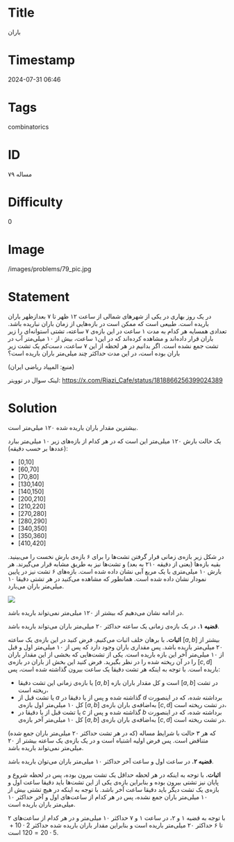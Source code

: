 # Title
باران
# Timestamp
2024-07-31 06:46
# Tags
combinatorics
# ID
مساله ۷۹
# Difficulty
0
# Image
/images/problems/79_pic.jpg
# Statement
در یک روز بهاری در یکی از شهرهای شمالی از ساعت ۱۲ ظهر تا ۷ بعدازظهر باران باریده است. طبیعی است که ممکن است در بازه‌هایی از زمان باران نباریده باشد. تعدادی همسایه هر کدام به مدت ۱ ساعت در این بازه‌ی ۷ ساعته، تشتی استوانه‌ای را زیر باران قرار داده‌اند  و مشاهده کرده‌اند که در این۱ ساعت، بیش از ۱۰ میلی‌متر آب در تشت جمع نشده است. اگر بدانیم در هر لحظه از این ۷ ساعت، دست‌کم یک تشت زیر باران بوده است، در این مدت حداکثر چند میلی‌متر باران باریده‌ است؟

(منبع: المپیاد ریاضی ایران)

لینک سوال در توویتر: https://x.com/Riazi_Cafe/status/1818866256399024389

# Solution
بیشترین مقدار باران باریده شده ۱۲۰ میلی‌متر است.

یک حالت بارش ۱۲۰ میلی‌متر این است که در هر کدام از بازه‌های زیر ۱۰ میلی‌متر ببارد (عددها بر حسب دقیقه):
* [0,10] 
* [60,70] 
* [70,80] 
* [130,140]
* [140,150] 
* [200,210] 
* [210,220] 
* [270,280] 
* [280,290] 
* [340,350] 
* [350,360] 
* [410,420]

در شکل زیر بازه‌ی زمانی قرار گرفتن تشت‌ها را برای ۶ بازه‌ی بارش نخست را می‌بینید. بقیه بازه‌ها (یعنی از دقیقه ۲۱۰ به بعد) و تشت‌ها نیز به طریق مشابه قرار می‌گیرند. هر بارش ۱۰ میلی‌متری با یک مربع آبی نشان داده شده است. بازه‌های ۶ تشت نیز در پایین نمودار نشان داده شده است. همانطور که مشاهده می‌کنید در هر تشتی دقیقا ۱۰ میلی‌متر باران می‌بارد.

![](/images/problems/79_0.jpg)

در ادامه نشان می‌دهیم که بیشتر از ۱۲۰ میلی‌متر نمی‌تواند باریده باشد.

**قضیه ۱.** در یک بازه‌ی زمانی یک ساعته حداکثر ۲۰ میلی‌متر باران می‌تواند باریده باشد.

**اثبات.** با برهان خلف اثبات می‌کنیم. فرض کنید در این بازه‌ی یک ساعته $[a,b]$ بیشتر از ۲۰ میلی‌متر باریده باشد. پس مقداری باران وجود دارد که پس از ۱۰ میلی‌متر اول و قبل از ۱۰ میلی‌متر آخر این بازه باریده است. یکی از تشت‌هایی که بخشی از این مقدار باران را در آن ریخته شده را در نظر بگیرید. فرض کنید این بخش از باران در بازه‌ی $[c,d]$ باریده است. با توجه به اینکه هر تشت دقیقا یک ساعت بیرون گذاشته شده است، پس:

* یا بازه‌ی زمانی این تشت دقیقا $[a,b]$ است و کل مقدار باران بازه $[a,b]$ در تشت ریخته است،
* یا تشت قبل از $a$ گذاشته شده و پس از یا دقیقا در $d$ برداشته شده، که در اینصورت کل ۱۰ میلی‌متر اول بازه‌ی $[a,b]$ به‌اضافه‌ی باران بازه‌ی $[c,d]$ در تشت ریخته است،
* یا تشت قبل از یا دقیقا در $c$ گذاشته شده و پس از $b$ برداشته شده، که در اینصورت کل ۱۰ میلی‌متر آخر بازه‌ی $[a,b]$ به‌اضافه‌ی باران بازه‌ی $[c,d]$ در تشت ریخته است.

که هر ۳ حالت با شرایط مساله (که در هر تشت حداکثر ۲۰ میلی‌متر باران جمع شده) متناقض است. پس فرض اولیه اشتباه است و در یک بازه‌ی یک ساعته بیشتر از ۲۰ میلی‌متر نمی‌تواند باریده باشد.

**قضیه ۲.** در ساعت اول و ساعت آخر حداکثر ۱۰ میلی‌متر باران می‌توان باریده باشد.

**اثبات.** با توجه به اینکه در هر لحظه حداقل یک تشت بیرون بوده، پس در لحظه شروع و پایان نیز تشتی بیرون بوده و بنابراین بازه‌ی یکی از این تشت‌ها باید دقیقا ساعت اول و بازه‌ی یک تشت دیگر باید دقیقا ساعت آخر باشد. با توجه به اینکه در هیچ تشتی بیش از ۱۰ میلی‌متر باران جمع نشده، پس در هر کدام از ساعت‌های اول و آخر حداکثر ۱۰ میلی‌متر باران باریده است.

با توجه به قضیه ۱ و ۲، در ساعت ۱ و ۷ حداکثر ۱۰ میلی‌متر و در هر کدام از ساعت‌های ۲ تا ۶ حداکثر ۲۰ میلی‌متر باریده است و بنابراین مقدار باران باریده شده حداکثر $2 \cdot 10 + 5 \cdot 20 = 120$ است.
